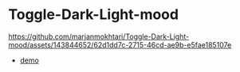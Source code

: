 # Toggle-Dark-Light-mood

https://github.com/marjanmokhtari/Toggle-Dark-Light-mood/assets/143844652/62d1dd7c-2715-46cd-ae9b-e5fae185107e

* [demo](https://marjanmokhtari.github.io/Toggle-Dark-Light-mood/)
